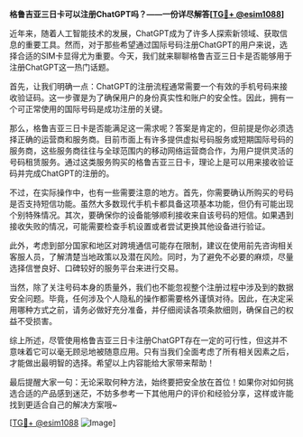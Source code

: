 **格鲁吉亚三日卡可以注册ChatGPT吗？——一份详尽解答[[TG💪+ @esim1088](https://t.me/s/esim1088)]**

近年来，随着人工智能技术的发展，ChatGPT成为了许多人探索新领域、获取信息的重要工具。然而，对于那些希望通过国际号码注册ChatGPT的用户来说，选择合适的SIM卡显得尤为重要。今天，我们就来聊聊格鲁吉亚三日卡是否能够用于注册ChatGPT这一热门话题。

首先，让我们明确一点：ChatGPT的注册流程通常需要一个有效的手机号码来接收验证码。这一步骤是为了确保用户的身份真实性和账户的安全性。因此，拥有一个可正常使用的国际号码是成功注册的关键。

那么，格鲁吉亚三日卡是否能满足这一需求呢？答案是肯定的，但前提是你必须选择正确的运营商和服务商。目前市面上有许多提供虚拟号码服务或短期国际号码的服务商，这些服务商往往与全球范围内的移动网络运营商合作，为用户提供灵活的号码租赁服务。通过这类服务购买的格鲁吉亚三日卡，理论上是可以用来接收验证码并完成ChatGPT的注册的。

不过，在实际操作中，也有一些需要注意的地方。首先，你需要确认所购买的号码是否支持短信功能。虽然大多数现代手机卡都具备这项基本功能，但仍有可能出现个别特殊情况。其次，要确保你的设备能够顺利接收来自该号码的短信。如果遇到接收失败的情况，可能需要检查手机设置或者尝试更换其他设备进行验证。

此外，考虑到部分国家和地区对跨境通信可能存在限制，建议在使用前先咨询相关客服人员，了解清楚当地政策以及潜在风险。同时，为了避免不必要的麻烦，尽量选择信誉良好、口碑较好的服务平台来进行交易。

当然，除了关注号码本身的质量外，我们也不能忽视整个注册过程中涉及到的数据安全问题。毕竟，任何涉及个人隐私的操作都需要格外谨慎对待。因此，在决定采用哪种方式之前，请务必做好充分准备，并仔细阅读各项条款细则，确保自己的权益不受损害。

综上所述，尽管使用格鲁吉亚三日卡注册ChatGPT存在一定的可行性，但这并不意味着它可以毫无顾忌地被随意应用。只有当我们全面考虑了所有相关因素之后，才能做出最明智的选择。希望以上内容能给大家带来帮助！

最后提醒大家一句：无论采取何种方法，始终要把安全放在首位！如果你对如何挑选合适的产品感到迷茫，不妨多参考一下其他用户的评价和经验分享，这样或许能找到更适合自己的解决方案哦~

[[TG💪+ @esim1088](https://t.me/s/esim1088) ![Image](https://i.postimg.cc/4NQfJmqS/Snipaste-2025-05-13-00-14-12.png)]